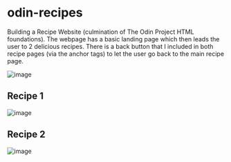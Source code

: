 # odin-recipes
Building a Recipe Website (culmination of The Odin Project HTML foundations).
The webpage has a basic landing page which then leads the user to 2 delicious recipes. 
There is a back button that I included in both recipe pages (via the anchor tags) to let the user go back to the main recipe page.

![image](https://github.com/khushil-sketch/odin-recipes/assets/52947378/88815b7e-0554-4116-9760-be760fa45d1b)

## Recipe 1
![image](https://github.com/khushil-sketch/odin-recipes/assets/52947378/79c33337-ac78-4233-bf7b-98a7bfe9ba5e)

## Recipe 2
![image](https://github.com/khushil-sketch/odin-recipes/assets/52947378/fd167826-ee6f-4bd2-bd39-1aba8569dacd)


